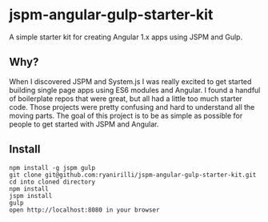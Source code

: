 # jspm-angular-gulp-starter-kit
A simple starter kit for creating Angular 1.x apps using JSPM and Gulp.

## Why?
When I discovered JSPM and System.js I was really excited to get started building single page apps using ES6 modules
and Angular. I found a handful of boilerplate repos that were great, but all had a little too much starter
code. Those projects were pretty confusing and hard to understand all the moving parts. The goal of this project is to
be as simple as possible for people to get started with JSPM and Angular.

## Install

```
npm install -g jspm gulp
git clone git@github.com:ryanirilli/jspm-angular-gulp-starter-kit.git
cd into cloned directory
npm install
jspm install
gulp
open http://localhost:8080 in your browser
```